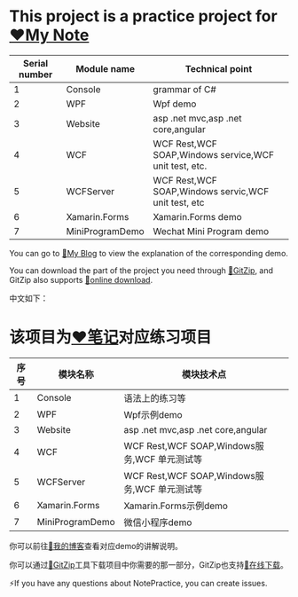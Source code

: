 # This project is a practice project for [❤My Note](https://github.com/zLulus/My_Note)
|Serial number | Module name                                          |  Technical point                        |                     
|---|----------------------------------------------------|----------------------------------|
| 1| Console                                    |grammar of C#                     |
| 2|WPF                                   |Wpf demo                      |
| 3|Website                                 |asp .net mvc,asp .net core,angular                  |
| 4| WCF     |WCF Rest,WCF SOAP,Windows service,WCF unit test, etc. |
| 5| WCFServer     |WCF Rest,WCF SOAP,Windows servic,WCF unit test, etc |
| 6|Xamarin.Forms                                |Xamarin.Forms demo                      |
| 7| MiniProgramDemo                                    |Wechat Mini Program demo                   |

You can go to [👀My Blog](https://www.cnblogs.com/Lulus/) to view the explanation of the corresponding demo.

You can download the part of the project you need through [🔨GitZip](https://gitzip.org/), and GitZip also supports [🔨online download](https://kinolien.github.io/gitzip/).

中文如下：    
# 该项目为[❤笔记](https://github.com/zLulus/My_Note)对应练习项目
|序号 | 模块名称                                          |  模块技术点                        |                     
|---|----------------------------------------------------|----------------------------------|
| 1| Console                                    |语法上的练习等                     |
| 2|WPF                                   |Wpf示例demo                      |
| 3|Website                                 |asp .net mvc,asp .net core,angular                  |
| 4| WCF     |WCF Rest,WCF SOAP,Windows服务,WCF 单元测试等 |
| 5| WCFServer     |WCF Rest,WCF SOAP,Windows服务,WCF 单元测试等 |
| 6|Xamarin.Forms                                |Xamarin.Forms示例demo                      |
| 7| MiniProgramDemo                                    |微信小程序demo                     |

你可以前往[👀我的博客](https://www.cnblogs.com/Lulus/)查看对应demo的讲解说明。

你可以通过[🔨GitZip](https://gitzip.org/)工具下载项目中你需要的那一部分，GitZip也支持[🔨在线下载](https://kinolien.github.io/gitzip/)。

⚡️If you have any questions about NotePractice, you can create issues.
